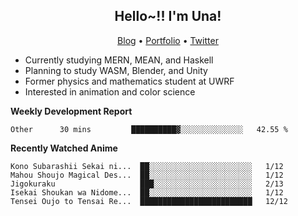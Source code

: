 <h2 align="center">
  Hello~!! I'm Una!
</h2>

<p align="center">
  <a href="https://anarchy.website/">Blog</a> &bull;
  <a href="https://una-ada.github.io/">Portfolio</a> &bull;
  <a href="https://twitter.com/xn__z7x">Twitter</a>
</p>

- Currently studying MERN, MEAN, and Haskell
- Planning to study WASM, Blender, and Unity
- Former physics and mathematics student at UWRF
- Interested in animation and color science

**Weekly Development Report**

<!--START_SECTION:waka-->

```text
Other      30 mins         ██████████▓░░░░░░░░░░░░░░   42.55 %
```

<!--END_SECTION:waka-->

**Recently Watched Anime**

<!-- RECENT-ANIME:START -->

    Kono Subarashii Sekai ni...  ██░░░░░░░░░░░░░░░░░░░░░░░   1/12
    Mahou Shoujo Magical Des...  ██░░░░░░░░░░░░░░░░░░░░░░░   1/12
    Jigokuraku                   ███░░░░░░░░░░░░░░░░░░░░░░   2/13
    Isekai Shoukan wa Nidome...  ██░░░░░░░░░░░░░░░░░░░░░░░   1/12
    Tensei Oujo to Tensai Re...  █████████████████████████   12/12
<!-- RECENT-ANIME:END -->
